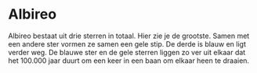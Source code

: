 # Albireo

Albireo bestaat uit drie sterren in totaal. Hier zie je de grootste. Samen met
een andere ster vormen ze samen een gele stip. De derde is blauw en ligt verder
weg. De blauwe ster en de gele sterren liggen zo ver uit elkaar dat het 100.000
jaar duurt om een keer in een baan om elkaar heen te draaien.
